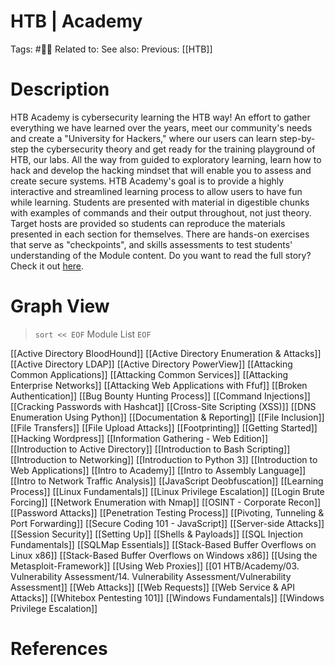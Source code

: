 # HTB | Academy

Tags: #🧑‍🎓
Related to:
See also:
Previous: [[HTB]]

# Description

HTB Academy is cybersecurity learning the HTB way! An effort to gather everything we have learned over the years, meet our community's needs and create a "University for Hackers," where our users can learn step-by-step the cybersecurity theory and get ready for the training playground of HTB, our labs. All the way from guided to exploratory learning, learn how to hack and develop the hacking mindset that will enable you to assess and create secure systems. HTB Academy's goal is to provide a highly interactive and streamlined learning process to allow users to have fun while learning. Students are presented with material in digestible chunks with examples of commands and their output throughout, not just theory. Target hosts are provided so students can reproduce the materials presented in each section for themselves. There are hands-on exercises that serve as "checkpoints", and skills assessments to test students' understanding of the Module content. Do you want to read the full story? Check it out [here](https://www.hackthebox.eu/press/academy).

# Graph View

>`sort << EOF`
>Module List
>`EOF`

[[Active Directory BloodHound]]
[[Active Directory Enumeration & Attacks]]
[[Active Directory LDAP]]
[[Active Directory PowerView]]
[[Attacking Common Applications]]
[[Attacking Common Services]]
[[Attacking Enterprise Networks]]
[[Attacking Web Applications with Ffuf]]
[[Broken Authentication]]
[[Bug Bounty Hunting Process]]
[[Command Injections]]
[[Cracking Passwords with Hashcat]]
[[Cross-Site Scripting (XSS)]]
[[DNS Enumeration Using Python]]
[[Documentation & Reporting]]
[[File Inclusion]]
[[File Transfers]]
[[File Upload Attacks]]
[[Footprinting]]
[[Getting Started]]
[[Hacking Wordpress]]
[[Information Gathering - Web Edition]]
[[Introduction to Active Directory]]
[[Introduction to Bash Scripting]]
[[Introduction to Networking]]
[[Introduction to Python 3]]
[[Introduction to Web Applications]]
[[Intro to Academy]]
[[Intro to Assembly Language]]
[[Intro to Network Traffic Analysis]]
[[JavaScript Deobfuscation]]
[[Learning Process]]
[[Linux Fundamentals]]
[[Linux Privilege Escalation]]
[[Login Brute Forcing]]
[[Network Enumeration with Nmap]]
[[OSINT - Corporate Recon]]
[[Password Attacks]]
[[Penetration Testing Process]]
[[Pivoting, Tunneling & Port Forwarding]]
[[Secure Coding 101 - JavaScript]]
[[Server-side Attacks]]
[[Session Security]]
[[Setting Up]]
[[Shells & Payloads]]
[[SQL Injection Fundamentals]]
[[SQLMap Essentials]]
[[Stack-Based Buffer Overflows on Linux x86]]
[[Stack-Based Buffer Overflows on Windows x86]]
[[Using the Metasploit-Framework]]
[[Using Web Proxies]]
[[01 HTB/Academy/03. Vulnerability Assessment/14. Vulnerability Assessment/Vulnerability Assessment]]
[[Web Attacks]]
[[Web Requests]]
[[Web Service & API Attacks]]
[[Whitebox Pentesting 101]]
[[Windows Fundamentals]]
[[Windows Privilege Escalation]]

# References